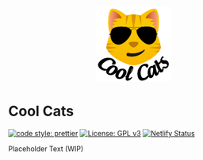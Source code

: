 <p align="center">
  <a href="https://coolcats.erniefrancisiv.com">
    <img src="https://raw.githubusercontent.com/BlackFenix2/Cool-Cats/master/src/images/icon.png" alt="Cat with Sunglasses" title="Cat with Sunglasses" width="150"/>
  </a>
</p>

<h1>Cool Cats</h1>

[![code style: prettier](https://img.shields.io/badge/code_style-prettier-ff69b4.svg?style=flat-square)](https://github.com/prettier/prettier)
[![License: GPL v3](https://img.shields.io/badge/License-GPL%20v3-blue.svg)](https://www.gnu.org/licenses/gpl-3.0)
[![Netlify Status](https://api.netlify.com/api/v1/badges/d0d3910e-2b0f-4b0a-95e9-337847c6aafa/deploy-status)](https://app.netlify.com/sites/musing-aryabhata-bdba1f/deploys)

<p>Placeholder Text (WIP)</p>
